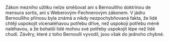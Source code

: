<emphasis level="moderate">Zákon mezního užitku nelze směšovat<break time="0.3s"/> ani s Bernoulliho doktrínou de mensura sortis,<break time="0.3s"/> ani s Weberovým-Fechnerovým zákonem.</emphasis><break time="0.5s"/> <prosody rate="95%">V jádru Bernoulliho přínosu byla známá a nikdy nezpochybňovaná fakta,<break time="0.3s"/> že lidé chtějí uspokojit vícenaléhavou potřebu dříve,<break time="0.3s"/> než uspokojí potřebu méně naléhavou,<break time="0.3s"/> a že bohatší lidé mohou své potřeby uspokojit lépe než lidé chudí.</prosody><break time="0.5s"/> <emphasis level="strong">Závěry, které z toho Bernoulli vyvodil,<break time="0.3s"/> jsou však do jednoho chybné.</emphasis> 
